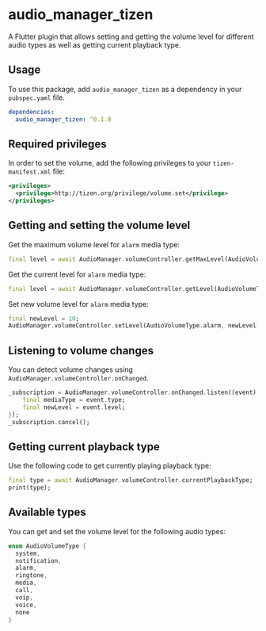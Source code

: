 # audio_manager_tizen

A Flutter plugin that allows setting and getting the volume level for different audio types as well as getting current playback type.

## Usage

To use this package, add `audio_manager_tizen` as a dependency in your `pubspec.yaml` file.

```yaml
dependencies:
  audio_manager_tizen: ^0.1.0
```

## Required privileges

In order to set the volume, add the following privileges to your `tizen-manifest.xml` file:

```xml
<privileges>
  <privilege>http://tizen.org/privilege/volume.set</privilege>
</privileges>
```

## Getting and setting the volume level

Get the maximum volume level for `alarm` media type:

```dart
final level = await AudioManager.volumeController.getMaxLevel(AudioVolumeType.alarm);
```

Get the current level for `alarm` media type:

```dart
final level = await AudioManager.volumeController.getLevel(AudioVolumeType.alarm);
```

Set new volume level for `alarm` media type:

```dart
final newLevel = 10;
AudioManager.volumeController.setLevel(AudioVolumeType.alarm, newLevel);
```

## Listening to volume changes

You can detect volume changes using `AudioManager.volumeController.onChanged`.

```dart
_subscription = AudioManager.volumeController.onChanged.listen((event) {
    final mediaType = event.type;
    final newLevel = event.level;
});
_subscription.cancel();
```

## Getting current playback type

Use the following code to get currently playing playback type:

```dart
final type = await AudioManager.volumeController.currentPlaybackType;
print(type);
```

## Available types

You can get and set the volume level for the following audio types:

```dart
enum AudioVolumeType {
  system,
  notification,
  alarm,
  ringtone,
  media,
  call,
  voip,
  voice,
  none
}
```
